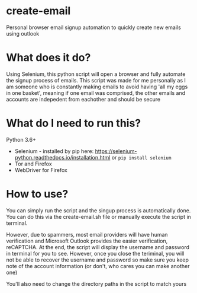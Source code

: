 # create-email
Personal browser email signup automation to quickly create new emails using outlook

# What does it do?
Using Selenium, this python script will open a browser and fully automate the signup process of emails. This script was made for me personally as I am someone who is constantly making emails to avoid having 'all my eggs in one basket', meaning if one email was comprised, the other emails and accounts are indepedent from eachother and should be secure

# What do I need to run this?
Python 3.6+
* Selenium - installed by pip here: https://selenium-python.readthedocs.io/installation.html or ``` pip install selenium ```
* Tor and Firefox
* WebDriver for Firefox

# How to use?
You can simply run the script and the singup process is automatically done. You can do this via the create-email.sh file or manually execute the script in terminal.

However, due to spammers, most email providers will have human verification and Microsoft Outlook provides the easier verification, reCAPTCHA. At the end, the script will display the username and password in terminal for you to see. However, once you close the teriminal, you will not be able to recover the username and password so make sure you keep note of the account information (or don't, who cares you can make another one)

You'll also need to change the directory paths in the script to match yours
